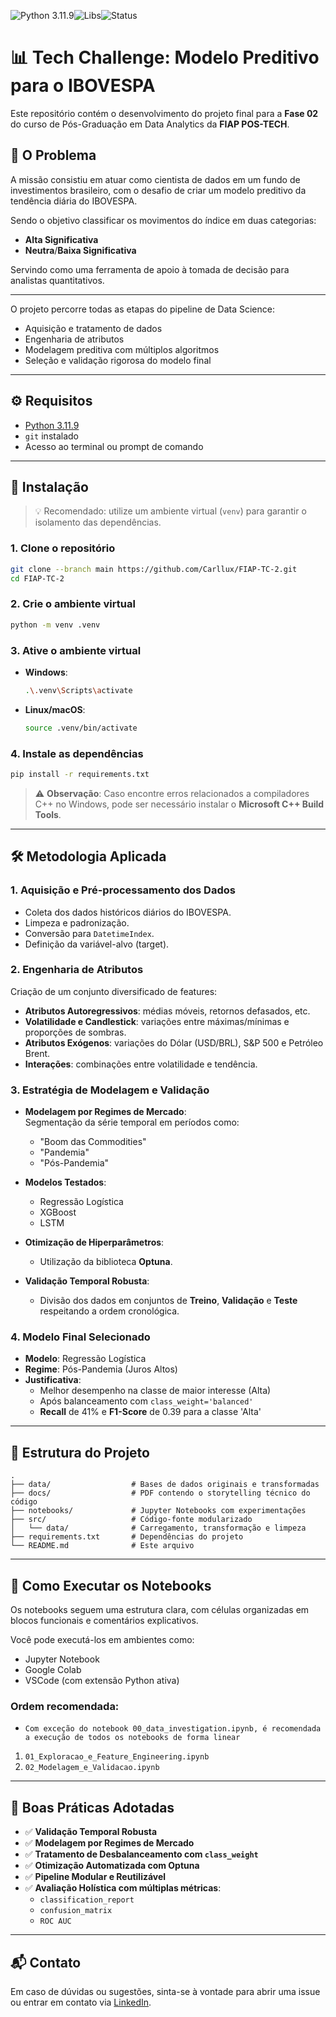 ![Python 3.11.9](https://img.shields.io/badge/Python-3.11.9-blue.svg)![Libs](https://img.shields.io/badge/Libs-Scikit--learn%20|%20XGBoost%20|%20Optuna-orange)![Status](https://img.shields.io/badge/Status-Finalizado-green)


# 📊 Tech Challenge: Modelo Preditivo para o IBOVESPA

Este repositório contém o desenvolvimento do projeto final para a **Fase 02** do curso de Pós-Graduação em Data Analytics da **FIAP POS-TECH**.


## 🎯 O Problema

A missão consistiu em atuar como cientista de dados em um fundo de investimentos brasileiro, com o desafio de criar um modelo preditivo da tendência diária do IBOVESPA.  

Sendo o objetivo classificar os movimentos do índice em duas categorias:
- **Alta Significativa**
- **Neutra**/**Baixa Significativa**

Servindo como uma ferramenta de apoio à tomada de decisão para analistas quantitativos.

---
O projeto percorre todas as etapas do pipeline de Data Science:
- Aquisição e tratamento de dados
- Engenharia de atributos
- Modelagem preditiva com múltiplos algoritmos
- Seleção e validação rigorosa do modelo final

---


## ⚙️ Requisitos

- [Python 3.11.9](https://www.python.org/downloads/release/python-3119/)
- `git` instalado
- Acesso ao terminal ou prompt de comando

---

## 🚀 Instalação

> 💡 Recomendado: utilize um ambiente virtual (`venv`) para garantir o isolamento das dependências.

### 1. Clone o repositório

```bash
git clone --branch main https://github.com/Carllux/FIAP-TC-2.git
cd FIAP-TC-2
```

### 2. Crie o ambiente virtual

```bash
python -m venv .venv
```

### 3. Ative o ambiente virtual

- **Windows**:
  ```bash
  .\.venv\Scripts\activate
  ```

- **Linux/macOS**:
  ```bash
  source .venv/bin/activate
  ```

### 4. Instale as dependências

```bash
pip install -r requirements.txt
```

> ⚠️ **Observação**: Caso encontre erros relacionados a compiladores C++ no Windows, pode ser necessário instalar o **Microsoft C++ Build Tools**.

---

## 🛠️ Metodologia Aplicada

### 1. Aquisição e Pré-processamento dos Dados

- Coleta dos dados históricos diários do IBOVESPA.
- Limpeza e padronização.
- Conversão para `DatetimeIndex`.
- Definição da variável-alvo (target).

### 2. Engenharia de Atributos

Criação de um conjunto diversificado de features:

- **Atributos Autoregressivos**: médias móveis, retornos defasados, etc.  
- **Volatilidade e Candlestick**: variações entre máximas/mínimas e proporções de sombras.  
- **Atributos Exógenos**: variações do Dólar (USD/BRL), S&P 500 e Petróleo Brent.  
- **Interações**: combinações entre volatilidade e tendência.

### 3. Estratégia de Modelagem e Validação

- **Modelagem por Regimes de Mercado**:  
  Segmentação da série temporal em períodos como:
  - "Boom das Commodities"
  - "Pandemia"
  - "Pós-Pandemia"

- **Modelos Testados**:
  - Regressão Logística
  - XGBoost
  - LSTM

- **Otimização de Hiperparâmetros**:
  - Utilização da biblioteca **Optuna**.

- **Validação Temporal Robusta**:
  - Divisão dos dados em conjuntos de **Treino**, **Validação** e **Teste** respeitando a ordem cronológica.

### 4. Modelo Final Selecionado

- **Modelo**: Regressão Logística  
- **Regime**: Pós-Pandemia (Juros Altos)  
- **Justificativa**:
  - Melhor desempenho na classe de maior interesse (Alta)
  - Após balanceamento com `class_weight='balanced'`
  - **Recall** de 41% e **F1-Score** de 0.39 para a classe 'Alta'

---

## 📁 Estrutura do Projeto

```plaintext
.
├── data/                  # Bases de dados originais e transformadas
├── docs/                  # PDF contendo o storytelling técnico do código
├── notebooks/             # Jupyter Notebooks com experimentações
├── src/                   # Código-fonte modularizado
│   └── data/              # Carregamento, transformação e limpeza
├── requirements.txt       # Dependências do projeto
└── README.md              # Este arquivo
```

---

## 🧪 Como Executar os Notebooks

Os notebooks seguem uma estrutura clara, com células organizadas em blocos funcionais e comentários explicativos.

Você pode executá-los em ambientes como:
- Jupyter Notebook
- Google Colab
- VSCode (com extensão Python ativa)

### Ordem recomendada:
- `Com exceção do notebook 00_data_investigation.ipynb, é recomendada a execução de todos os notebooks de forma linear`

1. `01_Exploracao_e_Feature_Engineering.ipynb`  
2. `02_Modelagem_e_Validacao.ipynb`

---

## 🧵 Boas Práticas Adotadas

- ✅ **Validação Temporal Robusta**
- ✅ **Modelagem por Regimes de Mercado**
- ✅ **Tratamento de Desbalanceamento com `class_weight`**
- ✅ **Otimização Automatizada com Optuna**
- ✅ **Pipeline Modular e Reutilizável**
- ✅ **Avaliação Holística com múltiplas métricas**:
  - `classification_report`
  - `confusion_matrix`
  - `ROC AUC`

---

## 📬 Contato

Em caso de dúvidas ou sugestões, sinta-se à vontade para abrir uma issue ou entrar em contato via [LinkedIn](https://github.com/Carllux/).
